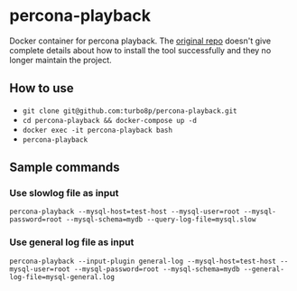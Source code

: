 # percona-playback
Docker container for percona playback. The [original repo](https://github.com/Percona-Lab/query-playback) doesn't give complete details about how to install the tool successfully and they no longer maintain the project.

## How to use
- `git clone git@github.com:turbo8p/percona-playback.git`
- `cd percona-playback && docker-compose up -d`
- `docker exec -it percona-playback bash`
- `percona-playback`


## Sample commands

### Use slowlog file as input
```
percona-playback --mysql-host=test-host --mysql-user=root --mysql-password=root --mysql-schema=mydb --query-log-file=mysql.slow
```

### Use general log file as input
```
percona-playback --input-plugin general-log --mysql-host=test-host --mysql-user=root --mysql-password=root --mysql-schema=mydb --general-log-file=mysql-general.log
```
